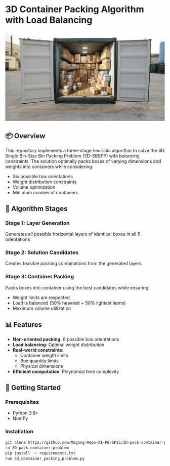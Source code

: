 # 3D Container Packing Algorithm with Load Balancing

![Bin Packing Visualization](packing-container.webp) <!-- Replace with actual image if available -->

## 📦 Overview

This repository implements a three-stage heuristic algorithm to solve the 3D Single Bin-Size Bin Packing Problem (3D-SBSPP) with balancing constraints. The solution optimally packs boxes of varying dimensions and weights into containers while considering:

- Six possible box orientations
- Weight distribution constraints
- Volume optimization
- Minimum number of containers

## 🔧 Algorithm Stages

### Stage 1: Layer Generation
Generates all possible horizontal layers of identical boxes in all 6 orientations

### Stage 2: Solution Candidates
Creates feasible packing combinations from the generated layers

### Stage 3: Container Packing
Packs boxes into container using the best candidates while ensuring:
- Weight limits are respected
- Load is balanced (50% heaviest + 50% lightest items)
- Maximum volume utilization

## 📊 Features

- **Non-oriented packing**: 6 possible box orientations
- **Load balancing**: Optimal weight distribution
- **Real-world constraints**:
  - Container weight limits
  - Box quantity limits
  - Physical dimensions
- **Efficient computation**: Polynomial time complexity

## 🚀 Getting Started

### Prerequisites
- Python 3.8+
- NumPy

### Installation
```bash
git clone https://github.com/Magang-Repo-AI-PB-SPIL/3D-pack-container-problem.git
cd 3D-pack-container-problem
pip install -r requirements.txt
run 3d_container_packing_problem.py